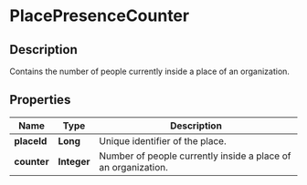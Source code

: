 # PlacePresenceCounter

## Description
Contains the number of people currently inside a place of an organization.

## Properties

Name | Type | Description
------------ | ------------- | -------------
**placeId** | **Long** | Unique identifier of the place.
**counter** | **Integer** | Number of people currently inside a place of an organization.



